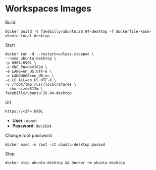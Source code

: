 # Workspaces Images

Build
```
docker build -t fakebilly/ubuntu:20.04-desktop -f dockerfile-kasm-ubuntu-focal-desktop .
```

Start
```
docker run -d --restart=unless-stopped \
--name ubuntu-desktop \
-p 6901:6901 \
-e VNC_PW=dev1024 \
-e LANG=en_US.UTF-8 \
-e LANGUAGE=en_US:en \
-e LC_ALL=en_US.UTF-8 \
-v /root/tmp:/usr/local/shares \
--shm-size=512m \
fakebilly/ubuntu:20.04-desktop
```

Url
```
https://<IP>:6901
```
 - **User** : `monet`
 - **Password**: `dev1024`

Change root password
```
docker exec -u root -it ubuntu-desktop passwd
```

Stop
```
docker stop ubuntu-desktop && docker rm ubuntu-desktop
```